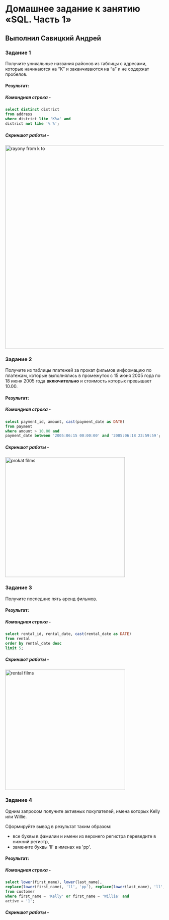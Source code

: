 # Домашнее задание к занятию «SQL. Часть 1»

## Выполнил Савицкий Андрей

### Задание 1

Получите уникальные названия районов из таблицы с адресами, которые начинаются на “K” и заканчиваются на “a” и не содержат пробелов.

#### Результат:
#####  Командная строка -
````sql
select distinct district
from address 
where district like 'K%a' and 
district not like '% %';
````

#####  Скриншот работы -
<img width="645" alt="rayony from k to" src="https://github.com/FoxySOTKA/SDBSQL-20/assets/141597247/4d1ad4b9-7db7-4c81-92d2-1bc531cfeadf">


### Задание 2

Получите из таблицы платежей за прокат фильмов информацию по платежам, которые выполнялись в промежуток с 15 июня 2005 года по 18 июня 2005 года **включительно** и стоимость которых превышает 10.00.

#### Результат:
#####  Командная строка -
````sql
select payment_id, amount, cast(payment_date as DATE)
from payment
where amount > 10.00 and 
payment_date between '2005:06:15 00:00:00' and '2005:06:18 23:59:59';
````

#####  Скриншот работы -
<img width="380" alt="prokat films" src="https://github.com/FoxySOTKA/SDBSQL-20/assets/141597247/3c7a7616-db6b-4f5b-bd3f-8e35f4fa9fcb">


### Задание 3

Получите последние пять аренд фильмов.

#### Результат:
#####  Командная строка -
````sql
select rental_id, rental_date, cast(rental_date as DATE)
from rental 
order by rental_date desc 
limit 5;
````

#####  Скриншот работы -
<img width="381" alt="rental films" src="https://github.com/FoxySOTKA/SDBSQL-20/assets/141597247/cb5ed22c-d302-4c01-be8e-c91b2ae99727">


### Задание 4

Одним запросом получите активных покупателей, имена которых Kelly или Willie. 

Сформируйте вывод в результат таким образом:
- все буквы в фамилии и имени из верхнего регистра переведите в нижний регистр,
- замените буквы 'll' в именах на 'pp'.

#### Результат:
#####  Командная строка -
````sql
select lower(first_name), lower(last_name),
replace(lower(first_name), 'll', 'pp'), replace(lower(last_name), 'll', 'pp')
from customer
where first_name = 'Kelly' or first_name = 'Willie' and 
active = '1';
````

#####  Скриншот работы -



